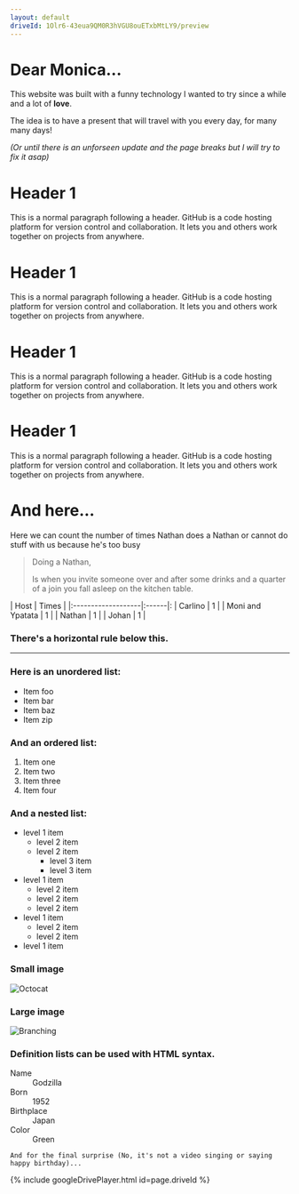```yaml
---
layout: default
driveId: 1Olr6-43eua9QM0R3hVGU8ouETxbMtLY9/preview
---
```


# Dear Monica...
This website was built with a funny technology I wanted to try since a while and a lot of **love**.

The idea is to have a present that will travel with you every day, for many many days!

_(Or until there is an unforseen update and the page breaks but I will try to fix it asap)_

# Header 1

This is a normal paragraph following a header. GitHub is a code hosting platform for version control and collaboration. It lets you and others work together on projects from anywhere.

# Header 1

This is a normal paragraph following a header. GitHub is a code hosting platform for version control and collaboration. It lets you and others work together on projects from anywhere.

# Header 1

This is a normal paragraph following a header. GitHub is a code hosting platform for version control and collaboration. It lets you and others work together on projects from anywhere.

# Header 1

This is a normal paragraph following a header. GitHub is a code hosting platform for version control and collaboration. It lets you and others work together on projects from anywhere.


# And here...

Here we can count the number of times Nathan does a Nathan
or cannot do stuff with us because he's too busy

> Doing a Nathan,
>
> Is when you invite someone over and after some drinks and a
> quarter of a join you fall asleep on the kitchen table.

| Host               | Times |
|:-------------------|:------|:
| Carlino            |   1   |
| Moni and Ypatata   |   1   |
| Nathan             |   1   |
| Johan              |   1   |

### There's a horizontal rule below this.

* * *

### Here is an unordered list:

*   Item foo
*   Item bar
*   Item baz
*   Item zip

### And an ordered list:

1.  Item one
1.  Item two
1.  Item three
1.  Item four

### And a nested list:

- level 1 item
  - level 2 item
  - level 2 item
    - level 3 item
    - level 3 item
- level 1 item
  - level 2 item
  - level 2 item
  - level 2 item
- level 1 item
  - level 2 item
  - level 2 item
- level 1 item

### Small image

![Octocat](https://github.githubassets.com/images/icons/emoji/octocat.png)

### Large image

![Branching](https://guides.github.com/activities/hello-world/branching.png)


### Definition lists can be used with HTML syntax.

<dl>
<dt>Name</dt>
<dd>Godzilla</dd>
<dt>Born</dt>
<dd>1952</dd>
<dt>Birthplace</dt>
<dd>Japan</dd>
<dt>Color</dt>
<dd>Green</dd>
</dl>

```
And for the final surprise (No, it's not a video singing or saying happy birthday)...
```
{% include googleDrivePlayer.html id=page.driveId %}

